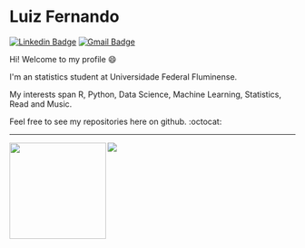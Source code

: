 # Luiz Fernando 

[![Linkedin Badge](https://img.shields.io/badge/-LinkedIn-blue?style=flat-square&logo=Linkedin&logoColor=white&link=https://www.linkedin.com/in/luizfcp/)](https://www.linkedin.com/in/luizfcp/)
[![Gmail Badge](https://img.shields.io/badge/-Gmail-c14438?style=flat-square&logo=Gmail&logoColor=white&link=mailto:luizfcpassos@gmail.com)](mailto:luizfcpassos@gmail.com)

Hi! Welcome to my profile 😄

I'm an statistics student at Universidade Federal Fluminense.

My interests span R, Python, Data Science, Machine Learning, Statistics, Read and Music.

Feel free to see my repositories here on github. :octocat:

---

<div>
  <img height="170" align="left" src="https://github-readme-stats.vercel.app/api?username=luizfcp&count_private=true&include_all_commits=true&show_icons=true&theme=dark" />
  <img src="https://github-readme-stats.vercel.app/api/top-langs/?username=luizfcp&theme=dark&layout=compact&hide=html,jupyter%20notebook,css,TeX" />
</div>
